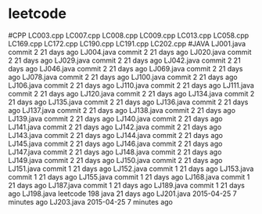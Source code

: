 # leetcode
#CPP
LC003.cpp
LC007.cpp
LC008.cpp
LC009.cpp
LC013.cpp
LC058.cpp
LC169.cpp
LC172.cpp
LC190.cpp
LC191.cpp
LC202.cpp
#JAVA
LJ001.java	commit 2	21 days ago
LJ004.java	commit 2	21 days ago
LJ020.java	commit 2	21 days ago
LJ029.java	commit 2	21 days ago
LJ042.java	commit 2	21 days ago
LJ046.java	commit 2	21 days ago
LJ069.java	commit 2	21 days ago
LJ078.java	commit 2	21 days ago
LJ100.java	commit 2	21 days ago
LJ106.java	commit 2	21 days ago
LJ110.java	commit 2	21 days ago
LJ111.java	commit 2	21 days ago
LJ120.java	commit 2	21 days ago
LJ134.java	commit 2	21 days ago
LJ135.java	commit 2	21 days ago
LJ136.java	commit 2	21 days ago
LJ137.java	commit 2	21 days ago
LJ138.java	commit 2	21 days ago
LJ139.java	commit 2	21 days ago
LJ140.java	commit 2	21 days ago
LJ141.java	commit 2	21 days ago
LJ142.java	commit 2	21 days ago
LJ143.java	commit 2	21 days ago
LJ144.java	commit 2	21 days ago
LJ145.java	commit 2	21 days ago
LJ146.java	commit 2	21 days ago
LJ147.java	commit 2	21 days ago
LJ148.java	commit 2	21 days ago
LJ149.java	commit 2	21 days ago
LJ150.java	commit 2	21 days ago
LJ151.java	commit 1	21 days ago
LJ152.java	commit 1	21 days ago
LJ153.java	commit 1	21 days ago
LJ155.java	commit 1	21 days ago
LJ168.java	commit 1	21 days ago
LJ187.java	commit 1	21 days ago
LJ189.java	commit 1	21 days ago
LJ198.java	leetcode 198 java	21 days ago
LJ201.java	2015-04-25	7 minutes ago
LJ203.java	2015-04-25	7 minutes ago
